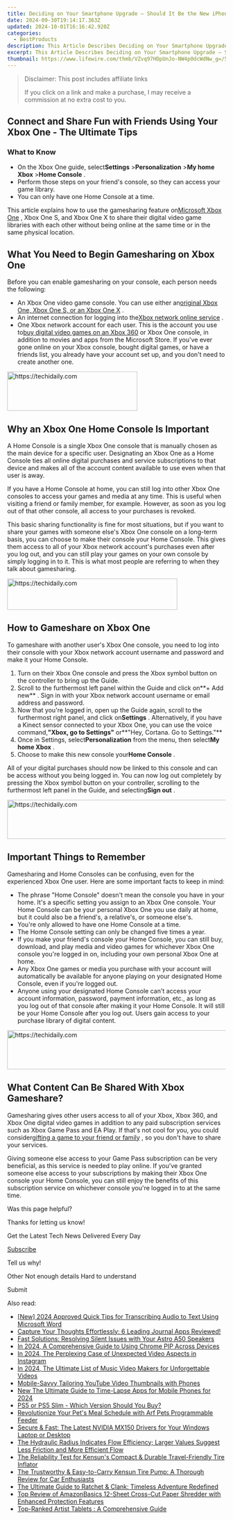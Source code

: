```yaml
---
title: Deciding on Your Smartphone Upgrade – Should It Be the New iPhone or a Premium Samsung Model?
date: 2024-09-30T19:14:17.363Z
updated: 2024-10-01T16:16:42.920Z
categories:
  - BestProducts
description: This Article Describes Deciding on Your Smartphone Upgrade – Should It Be the New iPhone or a Premium Samsung Model?
excerpt: This Article Describes Deciding on Your Smartphone Upgrade – Should It Be the New iPhone or a Premium Samsung Model?
thumbnail: https://www.lifewire.com/thmb/VZvq97HDpUnJo-NW4p0dcWdNw_g=/540x405/filters:no_upscale():max_bytes(150000):strip_icc():format(webp)/iphone15lineup-080b15f63bef43619af7c3b660d00ff1.jpg
---
```


>  Disclaimer: This post includes affiliate links
>
>  If you click on a link and make a purchase, I may receive a commission at no extra cost to you.
>

## Connect and Share Fun with Friends Using Your Xbox One - The Ultimate Tips
### What to Know

* On the Xbox One guide, select**Settings** \>**Personalization** \>**My home Xbox** \>**Home Console** .
* Perform those steps on your friend's console, so they can access your game library.
* You can only have one Home Console at a time.

 This article explains how to use the gamesharing feature on[Microsoft Xbox One](https://www.lifewire.com/xbox-one-consoles-4156250) , Xbox One S, and Xbox One X to share their digital video game libraries with each other without being online at the same time or in the same physical location.

## What You Need to Begin Gamesharing on Xbox One

 Before you can enable gamesharing on your console, each person needs the following:

* An Xbox One video game console. You can use either an[original Xbox One, Xbox One S, or an Xbox One X](https://www.lifewire.com/xbox-one-x-vs-xbox-one-s-4154700) .
* An internet connection for logging into the[Xbox network online service](https://www.lifewire.com/what-is-xbox-live-3563186) .
* One Xbox network account for each user. This is the account you use to[buy digital video games on an Xbox 360](https://www.lifewire.com/xbox-360-consoles-4156263) or Xbox One console, in addition to movies and apps from the Microsoft Store. If you've ever gone online on your Xbox console, bought digital games, or have a friends list, you already have your account set up, and you don't need to create another one.

<!-- affiliate ads begin -->
<a href="https://aligracehair.sjv.io/c/5597632/1896541/19272" target="_top" id="1896541">
  <img src="//a.impactradius-go.com/display-ad/19272-1896541" border="0" alt="https://techidaily.com" width="300" height="90"/>
</a>
<img height="0" width="0" src="https://aligracehair.sjv.io/i/5597632/1896541/19272" style="position:absolute;visibility:hidden;" border="0" />
<!-- affiliate ads end -->

## Why an Xbox One Home Console Is Important

 A Home Console is a single Xbox One console that is manually chosen as the main device for a specific user. Designating an Xbox One as a Home Console ties all online digital purchases and service subscriptions to that device and makes all of the account content available to use even when that user is away.

 If you have a Home Console at home, you can still log into other Xbox One consoles to access your games and media at any time. This is useful when visiting a friend or family member, for example. However, as soon as you log out of that other console, all access to your purchases is revoked.

 This basic sharing functionality is fine for most situations, but if you want to share your games with someone else's Xbox One console on a long-term basis, you can choose to make their console your Home Console. This gives them access to all of your Xbox network account's purchases even after you log out, and you can still play your games on your own console by simply logging in to it. This is what most people are referring to when they talk about gamesharing.

<!-- affiliate ads begin -->
<a href="https://aligracehair.sjv.io/c/5597632/2135373/19272" target="_top" id="2135373">
  <img src="//a.impactradius-go.com/display-ad/19272-2135373" border="0" alt="https://techidaily.com" width="392" height="72"/>
</a>
<img height="0" width="0" src="https://aligracehair.sjv.io/i/5597632/2135373/19272" style="position:absolute;visibility:hidden;" border="0" />
<!-- affiliate ads end -->

## How to Gameshare on Xbox One

 To gameshare with another user's Xbox One console, you need to log into their console with your Xbox network account username and password and make it your Home Console.

1. Turn on their Xbox One console and press the Xbox symbol button on the controller to bring up the Guide.
2. Scroll to the furthermost left panel within the Guide and click on**\+ Add new** . Sign in with your Xbox network account username or email address and password.
3. Now that you're logged in, open up the Guide again, scroll to the furthermost right panel, and click on**Settings** . Alternatively, if you have a Kinect sensor connected to your Xbox One, you can use the voice command,**"Xbox, go to Settings"** or**"Hey, Cortana. Go to Settings."**
4. Once in Settings, select**Personalization** from the menu, then select**My home Xbox** .
5. Choose to make this new console your**Home Console** .

 All of your digital purchases should now be linked to this console and can be access without you being logged in. You can now log out completely by pressing the Xbox symbol button on your controller, scrolling to the furthermost left panel in the Guide, and selecting**Sign out** .

<!-- affiliate ads begin -->
<a href="https://appsumo.8odi.net/c/5597632/2068417/7443" target="_top" id="2068417">
  <img src="//a.impactradius-go.com/display-ad/7443-2068417" border="0" alt="https://techidaily.com" width="728" height="90"/>
</a>
<img height="0" width="0" src="https://appsumo.8odi.net/i/5597632/2068417/7443" style="position:absolute;visibility:hidden;" border="0" />
<!-- affiliate ads end -->

## Important Things to Remember

 Gamesharing and Home Consoles can be confusing, even for the experienced Xbox One user. Here are some important facts to keep in mind:

* The phrase "Home Console" doesn't mean the console you have in your home. It's a specific setting you assign to an Xbox One console. Your Home Console can be your personal Xbox One you use daily at home, but it could also be a friend's, a relative's, or someone else's.
* You're only allowed to have one Home Console at a time.
* The Home Console setting can only be changed five times a year.
* If you make your friend's console your Home Console, you can still buy, download, and play media and video games for whichever Xbox One console you're logged in on, including your own personal Xbox One at home.
* Any Xbox One games or media you purchase with your account will automatically be available for anyone playing on your designated Home Console, even if you're logged out.
* Anyone using your designated Home Console can't access your account information, password, payment information, etc., as long as you log out of that console after making it your Home Console. It will still be your Home Console after you log out. Users gain access to your purchase library of digital content.

<!-- affiliate ads begin -->
<a href="https://appsumo.8odi.net/c/5597632/2068407/7443" target="_top" id="2068407">
  <img src="//a.impactradius-go.com/display-ad/7443-2068407" border="0" alt="https://techidaily.com" width="728" height="90"/>
</a>
<img height="0" width="0" src="https://appsumo.8odi.net/i/5597632/2068407/7443" style="position:absolute;visibility:hidden;" border="0" />
<!-- affiliate ads end -->

## What Content Can Be Shared With Xbox Gameshare?

 Gamesharing gives other users access to all of your Xbox, Xbox 360, and Xbox One digital video games in addition to any paid subscription services such as Xbox Game Pass and EA Play. If that's not cool for you, you could consider[gifting a game to your friend or family](https://www.lifewire.com/send-a-game-over-xbox-live-4153043) , so you don't have to share your services.

 Giving someone else access to your Game Pass subscription can be very beneficial, as this service is needed to play online. If you've granted someone else access to your subscriptions by making their Xbox One console your Home Console, you can still enjoy the benefits of this subscription service on whichever console you're logged in to at the same time.

Was this page helpful?

Thanks for letting us know!

 Get the Latest Tech News Delivered Every Day

[Subscribe](https://www.lifewire.com/#)

Tell us why!

 Other  Not enough details  Hard to understand

 Submit

<ins class="adsbygoogle"
     style="display:block"
     data-ad-format="autorelaxed"
     data-ad-client="ca-pub-7571918770474297"
     data-ad-slot="1223367746"></ins>

<ins class="adsbygoogle"
     style="display:block"
     data-ad-client="ca-pub-7571918770474297"
     data-ad-slot="8358498916"
     data-ad-format="auto"
     data-full-width-responsive="true"></ins>

<span class="atpl-alsoreadstyle">Also read:</span>
<div><ul>
<li><a href="https://vp-tips.techidaily.com/new-2024-approved-quick-tips-for-transcribing-audio-to-text-using-microsoft-word/"><u>[New] 2024 Approved Quick Tips for Transcribing Audio to Text Using Microsoft Word</u></a></li>
<li><a href="https://tech-recovery.techidaily.com/1722861986379-capture-your-thoughts-effortlessly-6-leading-journal-apps-reviewed/"><u>Capture Your Thoughts Effortlessly: 6 Leading Journal Apps Reviewed!</u></a></li>
<li><a href="https://sound-issues.techidaily.com/fast-solutions-resolving-silent-issues-with-your-astro-a50-speakers/"><u>Fast Solutions: Resolving Silent Issues with Your Astro A50 Speakers</u></a></li>
<li><a href="https://extra-tips.techidaily.com/in-2024-a-comprehensive-guide-to-using-chrome-pip-across-devices/"><u>In 2024, A Comprehensive Guide to Using Chrome PIP Across Devices</u></a></li>
<li><a href="https://some-skills.techidaily.com/in-2024-the-perplexing-case-of-unexpected-video-aspects-in-instagram/"><u>In 2024, The Perplexing Case of Unexpected Video Aspects in Instagram</u></a></li>
<li><a href="https://smart-video-creator.techidaily.com/in-2024-the-ultimate-list-of-music-video-makers-for-unforgettable-videos/"><u>In 2024, The Ultimate List of Music Video Makers for Unforgettable Videos</u></a></li>
<li><a href="https://youtube-videos.techidaily.com/mobile-savvy-tailoring-youtube-video-thumbnails-with-phones/"><u>Mobile-Savvy Tailoring YouTube Video Thumbnails with Phones</u></a></li>
<li><a href="https://smart-video-editing.techidaily.com/new-the-ultimate-guide-to-time-lapse-apps-for-mobile-phones-for-2024/"><u>New The Ultimate Guide to Time-Lapse Apps for Mobile Phones for 2024</u></a></li>
<li><a href="https://buynow-reviews.techidaily.com/ps5-or-ps5-slim-which-version-should-you-buy/"><u>PS5 or PS5 Slim - Which Version Should You Buy?</u></a></li>
<li><a href="https://buynow-reviews.techidaily.com/revolutionize-your-pets-meal-schedule-with-arf-pets-programmable-feeder/"><u>Revolutionize Your Pet's Meal Schedule with Arf Pets Programmable Feeder</u></a></li>
<li><a href="https://win-dash.techidaily.com/secure-and-fast-the-latest-nvidia-mx150-drivers-for-your-windows-laptop-or-desktop/"><u>Secure & Fast: The Latest NVIDIA MX150 Drivers for Your Windows Laptop or Desktop</u></a></li>
<li><a href="https://buynow-reviews.techidaily.com/the-hydraulic-radius-indicates-flow-efficiency-larger-values-suggest-less-friction-and-more-efficient-flow/"><u>The Hydraulic Radius Indicates Flow Efficiency; Larger Values Suggest Less Friction and More Efficient Flow</u></a></li>
<li><a href="https://buynow-reviews.techidaily.com/the-reliability-test-for-kensuns-compact-and-durable-travel-friendly-tire-inflator/"><u>The Reliability Test for Kensun's Compact & Durable Travel-Friendly Tire Inflator</u></a></li>
<li><a href="https://buynow-reviews.techidaily.com/the-trustworthy-and-easy-to-carry-kensun-tire-pump-a-thorough-review-for-car-enthusiasts/"><u>The Trustworthy & Easy-to-Carry Kensun Tire Pump: A Thorough Review for Car Enthusiasts</u></a></li>
<li><a href="https://buynow-reviews.techidaily.com/the-ultimate-guide-to-ratchet-and-clank-timeless-adventure-redefined/"><u>The Ultimate Guide to Ratchet & Clank: Timeless Adventure Redefined</u></a></li>
<li><a href="https://buynow-reviews.techidaily.com/top-review-of-amazonbasics-12-sheet-cross-cut-paper-shredder-with-enhanced-protection-features/"><u>Top Review of AmazonBasics 12-Sheet Cross-Cut Paper Shredder with Enhanced Protection Features</u></a></li>
<li><a href="https://buynow-reviews.techidaily.com/top-ranked-artist-tablets-a-comprehensive-guide/"><u>Top-Ranked Artist Tablets : A Comprehensive Guide</u></a></li>
</ul></div>

